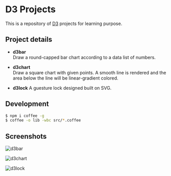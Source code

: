 D3 Projects
===

This is a repository of [D3](http://d3js.org) projects for learning purpose.

Project details
---

* **d3bar**  
  Draw a round-capped bar chart according to a data list of numbers.

* **d3chart**  
  Draw a square chart with given points. A smooth line is rendered and the area below the line will be linear-gradient colored.

* **d3lock**
  A guesture lock designed built on SVG.

Development
---
``` sh
$ npm i coffee -g
$ coffee -o lib -wbc src/*.coffee
```

Screenshots
---
![d3bar](screenshots/d3bar.png)

![d3chart](screenshots/d3chart.png)

![d3lock](screenshots/d3lock.png)
